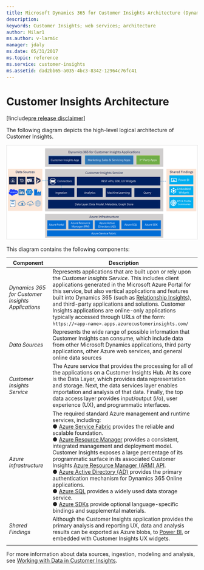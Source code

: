 ```yaml
---
title: Microsoft Dynamics 365 for Customer Insights Architecture (Dynamics 365 Customer Insights SDK) | MicrosoftDocs
description: 
keywords: Customer Insights; web services; architecture
author: Milar1
ms.author: v-larmic
manager: jdaly
ms.date: 05/31/2017
ms.topic: reference
ms.service: customer-insights 
ms.assetid: dad2bb65-a035-4bc3-8342-12964c76fc41
---
```


Customer Insights Architecture
==============================

[!include[pre release disclaimer](../../includes/cc-beta-prerelease-disclaimer.md)]

The following diagram depicts the high-level logical architecture of Customer Insights.

![](../media/HighLevelArch.png "high-level logical architecture") 

This diagram contains the following components:

|**Component**|**Description**|
| --------------- | ---------- |
|_Dynamics 365 for Customer Insights Applications_|Represents applications that are built upon or rely upon the _Customer Insights Service_. This includes client applications generated in the Microsoft Azure Portal for this service, but also vertical applications and features built into Dynamics 365 (such as [Relationship Insights](https://www.microsoft.com/dynamics/crm-customer-center/preview-feature-relationship-insights-overview.aspx)), and third-party applications and solutions. Customer Insights applications are online-only applications typically accessed through URLs of the form:  <br> `https://<app-name>.apps.azurecustomerinsights.com/`
|_Data Sources_|Represents the wide range of possible information that Customer Insights can consume, which include data from other Microsoft Dynamics applications, third party applications, other Azure web services, and general online data sources|
|_Customer Insights Service_|The Azure service that provides the processing for all of the applications on a Customer Insights Hub. At its core is the Data Layer, which provides data representation and storage. Next, the data services layer enables importation and analysis of that data. Finally, the top data access layer provides input/output (i/o), user experience (UX), and programmatic interfaces.|
|_Azure Infrastructure_|The required standard Azure management and runtime services, including:  <br>  ● [Azure Service Fabric](https://docs.microsoft.com/azure/service-fabric/service-fabric-overview) provides the reliable and scalable foundation.  <br>  ● [Azure Resource Manager](https://docs.microsoft.com/azure/azure-resource-manager/resource-group-overview) provides a consistent, integrated management and deployment model. Customer Insights exposes a large percentage of its programmatic surface in its associated Customer Insights [Azure Resource Manager (ARM) API](../ref/armapiref.md).  <br>  ● [Azure Active Directory (AD)](https://msdn.microsoft.com/library/azure/mt168838.aspx) provides the primary authentication mechanism for Dynamics 365 Online applications.  <br>  ● [Azure SQL](https://docs.microsoft.com/azure/sql-database/sql-database-technical-overview) provides a widely used data storage service.  <br>  ● [Azure SDKs](https://azure.microsoft.com/downloads/) provide optional language-specific bindings and supplemental materials. |
|_Shared Findings_|Although the Customer Insights application provides the primary analysis and reporting UX, data and analysis results can be exported as Azure blobs, to [Power BI](https://powerbi.microsoft.com), or embedded with Customer Insights UX widgets.|
| | |

For more information about data sources, ingestion, modeling and analysis, see [Working with Data in Customer Insights](./workingwithdata.md). 


